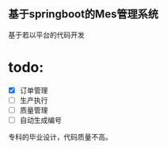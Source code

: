 ## 基于springboot的Mes管理系统
基于若以平台的代码开发

# todo:
- [X] 订单管理
- [ ] 生产执行
- [ ] 质量管理
- [ ] 自动生成编号

专科的毕业设计，代码质量不高。
